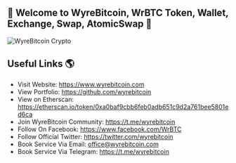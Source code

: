 
## 👋 Welcome to WyreBitcoin, WrBTC Token, Wallet, Exchange, Swap, AtomicSwap 👋

<img src="https://raw.githubusercontent.com/wyrebitcoin/README.md/main/wrbtc-img.png" alt="WyreBitcoin Crypto">



## Useful Links 🌎
- Visit Website: https://www.wyrebitcoin.com
- View Portfolio: https://github.com/wyrebitcoin
- View on Etherscan: https://etherscan.io/token/0xa0baf9cbb6feb0adb651c9d2a761bee5801ed6ca
- Join WyreBitcoin Community: https://t.me/wyrebitcoin
- Follow On Facebook: https://www.facebook.com/WrBTC
- Follow Official Twitter: https://twitter.com/wyrebitcoin
- Book Service Via Email: office@wyrebitcoin.com
- Book Service Via Telegram: https://t.me/wyrebitcoin
